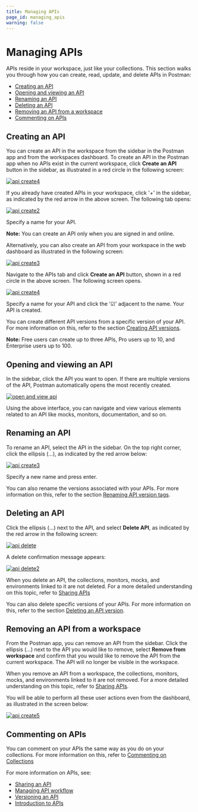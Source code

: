 ```yaml
---
title: Managing APIs
page_id: managing_apis
warning: false
---
```


# Managing APIs

APIs reside in your workspace, just like your collections. This section walks you through how you can create, read, update, and delete APIs in Postman:

* [Creating an API](managing_apis.md#creating-an-api)
* [Opening and viewing an API](managing_apis.md#opening-and-viewing-an-API)
* [Renaming an API](managing_apis.md#renaming-an-api)
* [Deleting an API](managing_apis.md#deleting-an-api)
* [Removing an API from a workspace](managing_apis.md#removing-an-api-from-a-workspace)
* [Commenting on APIs](managing_apis.md#commenting-on-apis)

## Creating an API

You can create an API in the workspace from the sidebar in the Postman app and from the workspaces dashboard. To create an API in the Postman app when no APIs exist in the current workspace, click **Create an API** button in the sidebar, as illustrated in a red circle in the following screen:

[![api create4](https://s3.amazonaws.com/postman-static-getpostman-com/postman-docs/API-Create4.png)](https://s3.amazonaws.com/postman-static-getpostman-com/postman-docs/API-Create4.png)

If you already have created APIs in your workspace, click '+' in the sidebar, as indicated by the red arrow in the above screen. The following tab opens:

[![api create2](https://s3.amazonaws.com/postman-static-getpostman-com/postman-docs/API-Create1.png)](https://s3.amazonaws.com/postman-static-getpostman-com/postman-docs/API-Create1.png)

Specify a name for your API.

**Note:** You can create an API only when you are signed in and online.

Alternatively, you can also create an API from your workspace in the web dashboard as illustrated in the following screen:

[![api create3](https://s3.amazonaws.com/postman-static-getpostman-com/postman-docs/API-Create3.png)](https://s3.amazonaws.com/postman-static-getpostman-com/postman-docs/API-Create3.png)

Navigate to the APIs tab and click **Create an API** button, shown in a red circle in the above screen. The following screen opens.

[![api create4](https://s3.amazonaws.com/postman-static-getpostman-com/postman-docs/API-Create4-Dashboard.png)](https://s3.amazonaws.com/postman-static-getpostman-com/postman-docs/API-Create3-Dashboard.png)

Specify a name for your API and click the '☑' adjacent to the name. Your API is created.

You can create different API versions from a specific version of your API. For more information on this, refer to the section [Creating API versions](postman/design_and_develop_apis/versioning_an_api.md).

**Note:** Free users can create up to three APIs, Pro users up to 10, and Enterprise users up to 100.

## Opening and viewing an API

In the sidebar, click the API you want to open. If there are multiple versions of the API, Postman automatically opens the most recently created.

[![open and view api](https://s3.amazonaws.com/postman-static-getpostman-com/postman-docs/API-Open-and-View1.png)](https://s3.amazonaws.com/postman-static-getpostman-com/postman-docs/API-Open-and-View1.png)

Using the above interface, you can navigate and view various elements related to an API like mocks, monitors, documentation, and so on.

## Renaming an API

To rename an API, select the API in the sidebar. On the top right corner, click the ellipsis \(...\), as indicated by the red arrow below:

[![api create3](https://s3.amazonaws.com/postman-static-getpostman-com/postman-docs/API-Rename1.png)](https://s3.amazonaws.com/postman-static-getpostman-com/postman-docs/API-Rename1.png)

Specify a new name and press enter.

You can also rename the versions associated with your APIs. For more information on this, refer to the section [Renaming API version tags](postman/design_and_develop_apis/versioning_an_api.md).

## Deleting an API

Click the ellipsis \(...\) next to the API, and select **Delete API**, as indicated by the red arrow in the following screen:

[![api delete](https://s3.amazonaws.com/postman-static-getpostman-com/postman-docs/API-Delete1.png)](https://s3.amazonaws.com/postman-static-getpostman-com/postman-docs/API-Delete1.png)

A delete confirmation message appears:

[![api delete2](https://s3.amazonaws.com/postman-static-getpostman-com/postman-docs/API-Delete2.png)](https://s3.amazonaws.com/postman-static-getpostman-com/postman-docs/API-Delete2.png)

When you delete an API, the collections, monitors, mocks, and environments linked to it are not deleted. For a more detailed understanding on this topic, refer to [Sharing APIs](postman/design_and_develop_apis/sharing_apis.md)

You can also delete specific versions of your APIs. For more information on this, refer to the section [Deleting an API version](postman/design_and_develop_apis/versioning_an_api.md).

## Removing an API from a workspace

From the Postman app, you can remove an API from the sidebar. Click the ellipsis \(...\) next to the API you would like to remove, select **Remove from workspace** and confirm that you would like to remove the API from the current workspace. The API will no longer be visible in the workspace.

When you remove an API from a workspace, the collections, monitors, mocks, and environments linked to it are not removed. For a more detailed understanding on this topic, refer to [Sharing APIs](postman/design_and_develop_apis/sharing_apis.md).

You will be able to perform all these user actions even from the dashboard, as illustrated in the screen below:

[![api create5](https://s3.amazonaws.com/postman-static-getpostman-com/postman-docs/API-Create5-Dashboard.png)](https://s3.amazonaws.com/postman-static-getpostman-com/postman-docs/API-Create5-Dashboard.png)

## Commenting on APIs

You can comment on your APIs the same way as you do on your collections. For more information on this, refer to [Commenting on Collections](postman/collections/commenting_on_collections.md)

For more information on APIs, see:

* [Sharing an API](postman/design_and_develop_apis/sharing_apis.md)
* [Managing API workflow](postman/design_and_develop_apis/the_api_workflow.md)
* [Versioning an API](postman/design_and_develop_apis/versioning_an_api.md)
* [Introduction to APIs](postman/design_and_develop_apis/introduction_to_apis.md)

